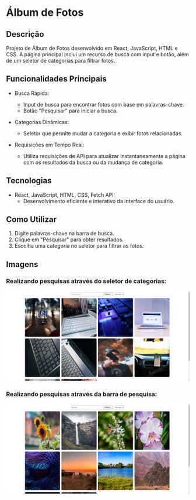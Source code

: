 # Álbum de Fotos

## Descrição

Projeto de Álbum de Fotos desenvolvido em React, JavaScript, HTML e CSS. A página principal inclui um recurso de busca com input e botão, além de um seletor de categorias para filtrar fotos.

## Funcionalidades Principais

* Busca Rápida:

    * Input de busca para encontrar fotos com base em palavras-chave.
    * Botão "Pesquisar" para iniciar a busca.

* Categorias Dinâmicas:

    * Seletor que permite mudar a categoria e exibir fotos relacionadas.

* Requisições em Tempo Real:

    * Utiliza requisições de API para atualizar instantaneamente a página com os resultados da busca ou da mudança de categoria.

## Tecnologias

* React, JavaScript, HTML, CSS, Fetch API:
    * Desenvolvimento eficiente e interativo da interface do usuário.

## Como Utilizar

1. Digite palavras-chave na barra de busca.
2. Clique em "Pesquisar" para obter resultados.
3. Escolha uma categoria no seletor para filtrar as fotos.

## Imagens

### Realizando pesquisas através do seletor de categorias:

![Álbum de Fotos - Pesquisas por Categoria](public/albumhome.png)


### Realizando pesquisas através da barra de pesquisa:

![Álbum de Fotos - Pesquisas pela Barra de Pesquisa](public/querySearch.png)